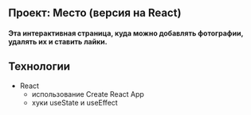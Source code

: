 ## Проект: Место (версия на React)
#### Эта интерактивная страница, куда можно добавлять фотографии, удалять их и ставить лайки.
## Технологии
 * React
   * использование Create React App
   * хуки useState и useEffect